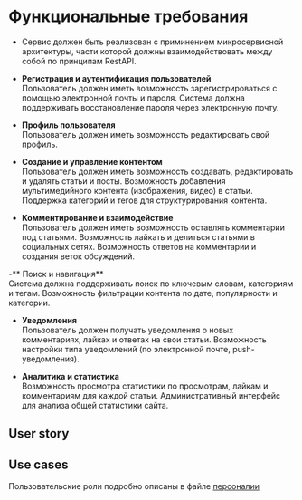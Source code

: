 # Функциональные требования
- Сервис должен быть реализован с приминением микросервисной архитектуры, части которой должны взаимодействовать
между собой по принципам RestAPI. 

- **Регистрация и аутентификация пользователей**  
Пользователь должен иметь возможность зарегистрироваться с помощью электронной почты и пароля.
Система должна поддерживать восстановление пароля через электронную почту.

- **Профиль пользователя**  
Пользователь должен иметь возможность редактировать свой профиль.

- **Создание и управление контентом**  
Пользователь должен иметь возможность создавать, редактировать и удалять статьи и посты.
Возможность добавления мультимедийного контента (изображения, видео) в статьи.
Поддержка категорий и тегов для структурирования контента.

- **Комментирование и взаимодействие**  
Пользователь должен иметь возможность оставлять комментарии под статьями.
Возможность лайкать и делиться статьями в социальных сетях.
Возможность ответов на комментарии и создания веток обсуждений.

-** Поиск и навигация**  
Система должна поддерживать поиск по ключевым словам, категориям и тегам.
Возможность фильтрации контента по дате, популярности и категории.

- **Уведомления**  
Пользователь должен получать уведомления о новых комментариях, лайках и ответах на свои статьи.
Возможность настройки типа уведомлений (по электронной почте, push-уведомления).

- **Аналитика и статистика**  
Возможность просмотра статистики по просмотрам, лайкам и комментариям для каждой статьи.
Административный интерфейс для анализа общей статистики сайта.

## User story


## Use cases
Пользовательские роли подробно описаны в файле [персоналии](</Personalities.md>)  

